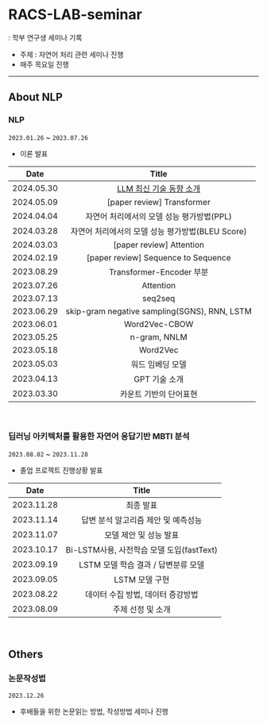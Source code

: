 # RACS-LAB-seminar
: 학부 연구생 세미나 기록<br>

* 주제 : 자연어 처리 관련 세미나 진행
* 매주 목요일 진행

___
## About NLP
### NLP 
`2023.01.26` ~ `2023.07.26`
- 이론 발표
  
|Date|Title|
|:---:|:---:|
|2024.05.30|[LLM 최신 기술 동향 소개](https://github.com/Hayeonggg/RACS-LAB-seminar/blob/main/presentation/24.05.30_%EC%9C%A0%ED%95%98%EC%98%81.pdf) |
|2024.05.09|[paper review] Transformer|
|2024.04.04|자연어 처리에서의 모델 성능 평가방법(PPL)|
|2024.03.28|자연어 처리에서의 모델 성능 평가방법(BLEU Score)|
|2024.03.03|[paper review] Attention|
|2024.02.19|[paper review] Sequence to Sequence|
|2023.08.29|Transformer-Encoder 부분|
|2023.07.26|Attention|
|2023.07.13|seq2seq|
|2023.06.29|skip-gram negative sampling(SGNS), RNN, LSTM|
|2023.06.01|Word2Vec-CBOW|
|2023.05.25|n-gram, NNLM|
|2023.05.18|Word2Vec|
|2023.05.03|워드 임베딩 모델|
|2023.04.13|GPT 기술 소개|
|2023.03.30|카운트 기반의 단어표현|

<br>



### 딥러닝 아키텍처를 활용한 자연어 응답기반 MBTI 분석
`2023.08.02` ~ `2023.11.28`
- 졸업 프로젝트 진행상황 발표

|Date|Title|
|:---:|:---:|
|2023.11.28|최종 발표|
|2023.11.14|답변 분석 알고리즘 제안 및 예측성능|
|2023.11.07|모델 제안 및 성능 발표|
|2023.10.17|Bi-LSTM사용, 사전학습 모델 도입(fastText)|
|2023.09.19|LSTM 모델 학습 결과 / 답변분류 모델|
|2023.09.05|LSTM 모델 구현|
|2023.08.22|데이터 수집 방법, 데이터 증강방법|
|2023.08.09|주제 선정 및 소개|







<br>

## Others
### 논문작성법 
`2023.12.26`
- 후배들을 위한 논문읽는 방법, 작성방법 세미나 진행


<br>


  
  

